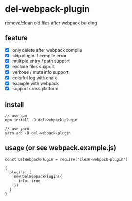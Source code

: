 # del-webpack-plugin
remove/clean old files after webpack building

## feature
- [x] only delete after webpack compile
- [x] skip plugin if compile error
- [x] multiple entry / path support
- [x] exclude files support
- [x] verbose / mute info support
- [x] colorful log with chalk
- [x] example with webpack
- [x] support cross platform

## install
```
// use npm
npm install -D del-webpack-plugin

// use yarn
yarn add -D del-webpack-plugin
```

## usage (or see webpack.example.js)
```
const DelWebpackPlugin = require('clean-webpack-plugin')

{
  plugins: [
    new DelWebpackPlugin({
      info: true
    })
  ]
}
```

